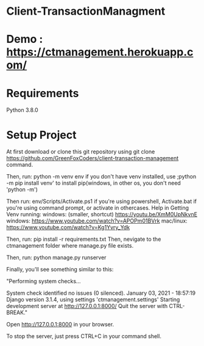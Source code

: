 # Client-TransactionManagment

# Demo : https://ctmanagement.herokuapp.com/

# Requirements
Python 3.8.0

# Setup Project 
At first download or clone this git repository using git clone https://github.com/GreenFoxCoders/client-transaction-management command.

Then,
run: python -m venv env 
if you don't have venv installed, use ;python -m pip install venv' to install pip(windows, in other os, you don't need 'python -m')

Then 
run: env/Scripts/Activate.ps1 
if you're using powershell, Activate.bat if you're using command prompt,
or activate in othercases. 
Help in Getting Venv running: 
windows: (smaller, shortcut) https://youtu.be/XmM0UpNkvnE
windows: https://www.youtube.com/watch?v=APOPm01BVrk 
mac/linux: https://www.youtube.com/watch?v=Kg1Yvry_Ydk

Then, 
run: pip install -r requirements.txt
Then, nevigate to the ctmanagement folder where manage.py file exists.

Then,
run: python manage.py runserver 

Finally, you'll see something similar to this:

"Performing system checks...

System check identified no issues (0 silenced).
January 03, 2021 - 18:57:19
Django version 3.1.4, using settings 'ctmanagement.settings'
Starting development server at http://127.0.0.1:8000/
Quit the server with CTRL-BREAK."

Open http://127.0.0.1:8000 in your browser.

To stop the server, just press CTRL+C in your command shell.



